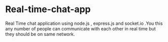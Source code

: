 # Real-time-chat-app
Real Time chat application using node.js , express.js and socket.io .You this any number of people can communicate with each other in real time but they should be on same network.
